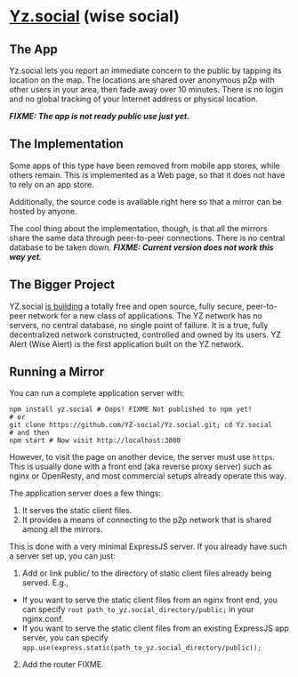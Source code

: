# [Yz.social](https://yz.social) (wise social)

## The App

Yz.social lets you report an immediate concern to the public by tapping its location on the map.
The locations are shared over anonymous p2p with other users in your area, then fade away over 10 minutes. 
There is no login and no global tracking of your Internet address or physical location.

**_FIXME: The app is not ready public use just yet._**

## The Implementation

Some apps of this type have been removed from mobile app stores, while others remain. This is implemented as a Web page, so that it does not have to rely on an app store.

Additionally, the source code is available right here so that a mirror can be hosted by anyone.

The cool thing about the implementation, though, is that all the mirrors share the same data through peer-to-peer connections. There is no central database to be taken down. 
**_FIXME: Current version does not work this way yet._**

## The Bigger Project

YZ.social [is building](./docs/YZ-Brief.pdf) a totally free and open source, fully secure, peer-to-peer network for a new class of applications. The YZ network has no servers, no central database, no single point of failure. It is a true, fully decentralized network constructed, controlled and owned by its users. YZ Alert (Wise Alert) is the first application built on the YZ network.

## Running a Mirror

You can run a complete application server with:

```
npm install yz.social # Oops! FIXME Not published to npm yet!
# or
git clone https://github.com/YZ-social/Yz.social.git; cd Yz.social
# and then
npm start # Now visit http://localhost:3000
```

However, to visit the page on another device, the server must use `https`. This is usually done with a front end (aka reverse proxy server) such as nginx or OpenResty, and most commercial setups already operate this way.

The application server does a few things:
1. It serves the static client files.
2. It provides a means of connecting to the p2p network that is shared among all the mirrors.

This is done with a very minimal ExpressJS server. If you already have such a server set up, you can just:
1. Add or link public/ to the directory of static client files already being served. E.g., 
  - If you want to serve the static client files from an nginx front end, you can specify `root path_to_yz.social_directory/public;` in your nginx.conf.
  - If you want to serve the static client files from an existing ExpressJS app server, you can specify `app.use(express.static(path_to_yz.social_directory/public));`
2. Add the router FIXME.
